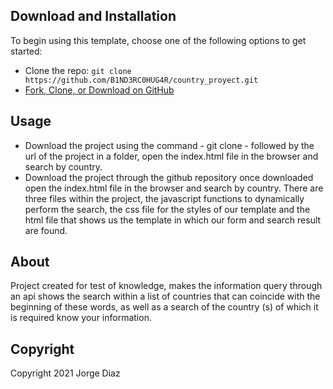 ## Download and Installation

To begin using this template, choose one of the following options to get started:

* Clone the repo: `git clone https://github.com/B1ND3RC0HUG4R/country_proyect.git`
* [Fork, Clone, or Download on GitHub](https://github.com/B1ND3RC0HUG4R/country_proyect.git)

## Usage

* Download the project using the command - git clone - followed by the url of the project in a folder, open the 
    index.html file in the browser and search by country.
* Download the project through the github repository once downloaded open the index.html file in the browser and search 
    by country.
There are three files within the project, the javascript functions to dynamically perform the search, the css file for the styles of our template and the html file that shows us the template in which our form and search result are found.

## About

Project created for test of knowledge, makes the information query through an api shows the search within a list of countries that can coincide with the beginning of these words, as well as a search of the country (s) of which it is required know your information.

## Copyright

Copyright 2021 Jorge Diaz
